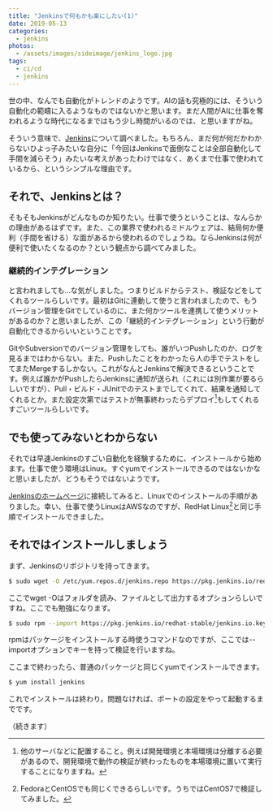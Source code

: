 ```yaml
---
title: "Jenkinsで何もかも楽にしたい(1)"
date: 2019-05-13
categories: 
  - jenkins
photos:
  - /assets/images/sideimage/jenkins_logo.jpg
tags:
  - ci/cd
  - jenkins
---
```


世の中、なんでも自動化がトレンドのようです。AIの話も究極的には、そういう自動化の範疇に入るようなものではないかと思います。まだ人間がAIに仕事を奪われるような時代になるまではもう少し時間がいるのでは、と思いますがね。

そういう意味で、[Jenkins](https://jenkins.io/)について調べました。もちろん、まだ何が何だかわからないひよっ子みたいな自分に「今回はJenkinsで面倒なことは全部自動化して手間を減らそう」みたいな考えがあったわけではなく、あくまで仕事で使われているから、というシンプルな理由です。

## それで、Jenkinsとは？

そもそもJenkinsがどんなものか知りたい。仕事で使うということは、なんらかの理由があるはずです。また、この業界で使われるミドルウェアは、結局何か便利（手間を省ける）な面があるから使われるのでしょうね。ならJenkinsは何が便利で使いたくなるのか？という観点から調べてみました。

### 継続的インテグレーション

と言われましても…な気がしました。つまりビルドからテスト、検証などをしてくれるツールらしいです。最初はGitに連動して使うと言われましたので、もうバージョン管理をGitでしているのに、また何かツールを連携して使うメリットがあるのか？と思いましたが、この「継続的インテグレーション」という行動が自動化できるからいいということです。

GitやSubversionでのバージョン管理をしても、誰がいつPushしたのか、ログを見るまではわからない。また、Pushしたことをわかったら人の手でテストをしてまたMergeするしかない。これがなんとJenkinsで解決できるということです。例えば誰かがPushしたらJenkinsに通知が送られ（これには別作業が要るらしいですが）、Pull・ビルド・JUnitでのテストまでしてくれて、結果を通知してくれるとか。また設定次第ではテストが無事終わったらデプロイ[^1]もしてくれるすごいツールらしいです。

## でも使ってみないとわからない

それでは早速Jenkinsのすごい自動化を経験するために、インストールから始めます。仕事で使う環境はLinux。すぐyumでインストールできるのではないかなと思いましたが、どうもそうではないようです。

[Jenkinsのホームページ](https://jenkins.io/)に接続してみると、Linuxでのインストールの手順がありました。幸い、仕事で使うLinuxはAWSなのですが、RedHat Linux[^2]と同じ手順でインストールできました。

## それではインストールしましょう

まず、Jenkinsのリポジトリを持ってきます。

```bash
$ sudo wget -O /etc/yum.repos.d/jenkins.repo https://pkg.jenkins.io/redhat-stable/jenkins.repo
```

ここでwget -Oはフォルダを読み、ファイルとして出力するオプションらしいですね。ここでも勉強になります。

```bash
$ sudo rpm --import https://pkg.jenkins.io/redhat-stable/jenkins.io.key
```

rpmはパッケージをインストールする時使うコマンドなのですが、ここでは--importオプションでキーを持って検証を行いますね。

ここまで終わったら、普通のパッケージと同じくyumでインストールできます。

```bash
$ yum install jenkins
```

これでインストールは終わり。問題なければ、ポートの設定をやって起動するまでです。

（続きます）

[^1]: 他のサーバなどに配置すること。例えば開発環境と本場環境は分離する必要があるので、開発環境で動作の検証が終わったものを本場環境に置いて実行することになりますね。

[^2]: FedoraとCentOSでも同じくできるらしいです。うちではCentOS7で検証してみました。
